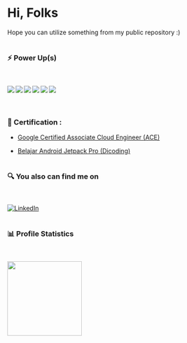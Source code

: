 # Hi, Folks
Hope you can utilize something from my public repository :)
#
### ⚡️ Power Up(s)
<br>
<p align="justify">
<img align="left" src="https://img.shields.io/badge/Go-white?logo=go&logoColor=00ACD7" />
<img align="left" src="https://img.shields.io/badge/Docker-2497ED?logo=docker&logoColor=white" />
<img align="left" src="https://img.shields.io/badge/Mysql-00608C?logo=mysql&logoColor=white" />
<img align="left" src="https://img.shields.io/badge/MongoDB-10AA50?logo=mongodb&logoColor=white" />
<img align="left" src="https://img.shields.io/badge/k8s-326CE5?logo=kubernetes&logoColor=white"/>
<img align="left" src="https://img.shields.io/badge/rabbitMQ-FF6600?logo=rabbitmq&logoColor=white"/>  
<br><br>
</p>

#
### 📜 Certification :

- <a href="https://www.credential.net/b2030c41-2c69-40f6-a06a-193d0a8cddf2?key=196a2d60b9c02886e5107c5c568807a9b3d7ec2e07f111fb4aff637d5ac150dd">Google Certified Associate Cloud Engineer (ACE)</a>

- <a href="https://www.dicoding.com/certificates/RVZK4D4M4PD5">Belajar Android Jetpack Pro (Dicoding)</a>


#
### 🔍 You also can find me on
<br>
<p> 
  <a href="https://www.linkedin.com/in/wahyudotdev/" target="_blank">
    <img alt="LinkedIn" src="https://img.shields.io/badge/linkedin-%230077B5.svg?&style=for-the-badge&logo=linkedin&logoColor=white" />
  </a> 
</p>

#

### 📊 Profile Statistics
<br>
<p align="left">
<img height="170em" src="https://github-readme-stats-eight-theta.vercel.app/api?username=wahyudotdev&show_icons=true&theme=buefy&include_all_commits=true&count_private=true"/>

</p>
